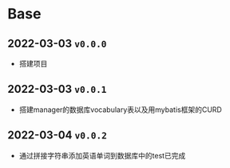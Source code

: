 # Base

## 2022-03-03 `v0.0.0`

- 搭建项目

## 2022-03-03 `v0.0.1`

- 搭建manager的数据库vocabulary表以及用mybatis框架的CURD

## 2022-03-04 `v0.0.2`

- 通过拼接字符串添加英语单词到数据库中的test已完成